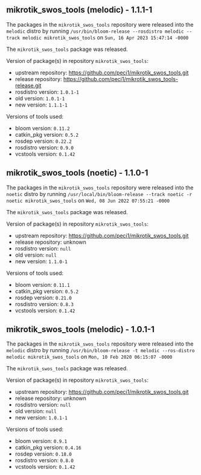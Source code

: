 ## mikrotik_swos_tools (melodic) - 1.1.1-1

The packages in the `mikrotik_swos_tools` repository were released into the `melodic` distro by running `/usr/bin/bloom-release --rosdistro melodic --track melodic mikrotik_swos_tools` on `Sun, 16 Apr 2023 15:47:14 -0000`

The `mikrotik_swos_tools` package was released.

Version of package(s) in repository `mikrotik_swos_tools`:

- upstream repository: https://github.com/peci1/mikrotik_swos_tools.git
- release repository: https://github.com/peci1/mikrotik_swos_tools-release.git
- rosdistro version: `1.0.1-1`
- old version: `1.0.1-1`
- new version: `1.1.1-1`

Versions of tools used:

- bloom version: `0.11.2`
- catkin_pkg version: `0.5.2`
- rosdep version: `0.22.2`
- rosdistro version: `0.9.0`
- vcstools version: `0.1.42`


## mikrotik_swos_tools (noetic) - 1.1.0-1

The packages in the `mikrotik_swos_tools` repository were released into the `noetic` distro by running `/usr/local/bin/bloom-release --track noetic -r noetic mikrotik_swos_tools` on `Wed, 08 Jun 2022 07:55:21 -0000`

The `mikrotik_swos_tools` package was released.

Version of package(s) in repository `mikrotik_swos_tools`:

- upstream repository: https://github.com/peci1/mikrotik_swos_tools.git
- release repository: unknown
- rosdistro version: `null`
- old version: `null`
- new version: `1.1.0-1`

Versions of tools used:

- bloom version: `0.11.1`
- catkin_pkg version: `0.5.2`
- rosdep version: `0.21.0`
- rosdistro version: `0.8.3`
- vcstools version: `0.1.42`


## mikrotik_swos_tools (melodic) - 1.0.1-1

The packages in the `mikrotik_swos_tools` repository were released into the `melodic` distro by running `/usr/bin/bloom-release -t melodic --ros-distro melodic mikrotik_swos_tools` on `Mon, 10 Feb 2020 06:15:07 -0000`

The `mikrotik_swos_tools` package was released.

Version of package(s) in repository `mikrotik_swos_tools`:

- upstream repository: https://github.com/peci1/mikrotik_swos_tools.git
- release repository: unknown
- rosdistro version: `null`
- old version: `null`
- new version: `1.0.1-1`

Versions of tools used:

- bloom version: `0.9.1`
- catkin_pkg version: `0.4.16`
- rosdep version: `0.18.0`
- rosdistro version: `0.8.0`
- vcstools version: `0.1.42`


